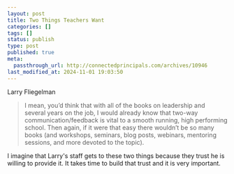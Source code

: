 ```yaml
---
layout: post
title: Two Things Teachers Want
categories: []
tags: []
status: publish
type: post
published: true
meta:
  passthrough_url: http://connectedprincipals.com/archives/10946
last_modified_at: 2024-11-01 19:03:50
---
```


Larry Fliegelman


>I mean, you’d think that with all of the books on leadership and several years on the job, I would already know that two-way communication/feedback is vital to a smooth running, high performing school. Then again, if it were that easy there wouldn’t be so many books (and workshops, seminars, blog posts, webinars, mentoring sessions, and more devoted to the topic).



I imagine that Larry's staff gets to these two things because they trust he is willing to provide it. It takes time to build that trust and it is very important.
